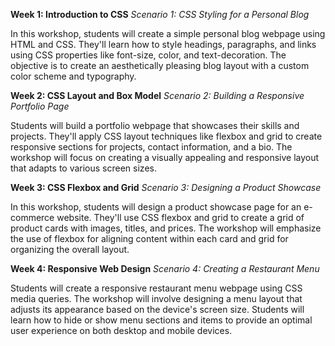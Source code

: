 **Week 1: Introduction to CSS**
*Scenario 1: CSS Styling for a Personal Blog*

In this workshop, students will create a simple personal blog webpage using HTML and CSS. They'll learn how to style headings, paragraphs, and links using CSS properties like font-size, color, and text-decoration. The objective is to create an aesthetically pleasing blog layout with a custom color scheme and typography.

**Week 2: CSS Layout and Box Model**
*Scenario 2: Building a Responsive Portfolio Page*

Students will build a portfolio webpage that showcases their skills and projects. They'll apply CSS layout techniques like flexbox and grid to create responsive sections for projects, contact information, and a bio. The workshop will focus on creating a visually appealing and responsive layout that adapts to various screen sizes.

**Week 3: CSS Flexbox and Grid**
*Scenario 3: Designing a Product Showcase*

In this workshop, students will design a product showcase page for an e-commerce website. They'll use CSS flexbox and grid to create a grid of product cards with images, titles, and prices. The workshop will emphasize the use of flexbox for aligning content within each card and grid for organizing the overall layout.

**Week 4: Responsive Web Design**
*Scenario 4: Creating a Restaurant Menu*

Students will create a responsive restaurant menu webpage using CSS media queries. The workshop will involve designing a menu layout that adjusts its appearance based on the device's screen size. Students will learn how to hide or show menu sections and items to provide an optimal user experience on both desktop and mobile devices.